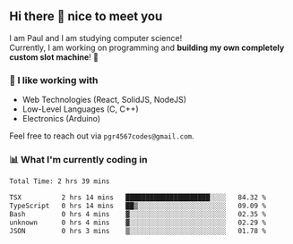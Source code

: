 ## Hi there 👋 nice to meet you

I am Paul and I am studying computer science!  
Currently, I am working on programming and **building my own completely custom slot machine**! 🎰

### 🔭 I like working with
- Web Technologies (React, SolidJS, NodeJS)
- Low-Level Languages (C, C++)
- Electronics (Arduino)

Feel free to reach out via `pgr4567codes@gmail.com`.

### 📊 What I'm currently coding in
<!--START_SECTION:waka-->

```txt
Total Time: 2 hrs 39 mins

TSX          2 hrs 14 mins   █████████████████████░░░░   84.32 %
TypeScript   0 hrs 14 mins   ██▒░░░░░░░░░░░░░░░░░░░░░░   09.09 %
Bash         0 hrs 4 mins    ▓░░░░░░░░░░░░░░░░░░░░░░░░   02.35 %
unknown      0 hrs 4 mins    ▓░░░░░░░░░░░░░░░░░░░░░░░░   02.29 %
JSON         0 hrs 3 mins    ▒░░░░░░░░░░░░░░░░░░░░░░░░   01.78 %
```

<!--END_SECTION:waka-->
